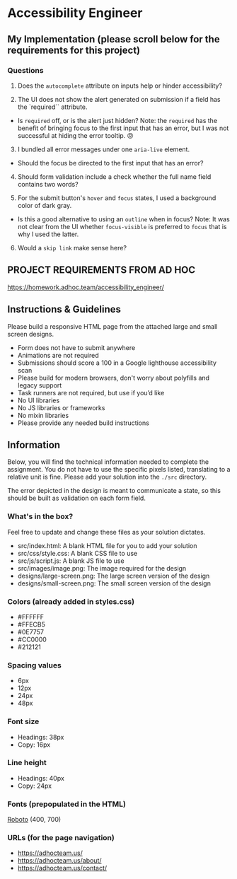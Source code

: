 # Accessibility Engineer

## My Implementation (please scroll below for the requirements for this project)

### Questions

1. Does the `autocomplete` attribute on inputs help or hinder accessibility?

2. The UI does not show the alert generated on submission if a field has the `required`` attribute. 
- Is `required` off, or is the alert just hidden?
Note: the `required` has the benefit of bringing focus to the first input that has an error, but I was not
successful at hiding the error tooltip. 😡

3. I bundled all error messages under one `aria-live` element. 
- Should the focus be directed to the first input that has an error?

4. Should form validation include a check whether the full name field contains two words?

5. For the submit button's `hover` and `focus` states, I used a background color of dark gray.
- Is this a good alternative to using an `outline` when in focus?
Note: It was not clear from the UI whether `focus-visible` is preferred to `focus` that is why I used the latter.

6. Would a `skip link` make sense here?




## PROJECT REQUIREMENTS FROM AD HOC
https://homework.adhoc.team/accessibility_engineer/

## Instructions & Guidelines

Please build a responsive HTML page from the attached large and small screen designs.

- Form does not have to submit anywhere
- Animations are not required
- Submissions should score a 100 in a Google lighthouse accessibility scan
- Please build for modern browsers, don't worry about polyfills and legacy support
- Task runners are not required, but use if you’d like
- No UI libraries
- No JS libraries or frameworks
- No mixin libraries
- Please provide any needed build instructions

## Information

Below, you will find the technical information needed to complete the assignment. You do not have to use the specific pixels listed, translating to a relative unit is fine. Please add your solution into the `./src` directory.

The error depicted in the design is meant to communicate a state, so this should be built as validation on each form field.

### What's in the box?

Feel free to update and change these files as your solution dictates.

- src/index.html: A blank HTML file for you to add your solution
- src/css/style.css: A blank CSS file to use
- src/js/script.js: A blank JS file to use
- src/images/image.png: The image required for the design
- designs/large-screen.png: The large screen version of the design
- designs/small-screen.png: The small screen version of the design

### Colors (already added in styles.css)

- \#FFFFFF
- \#FFECB5
- \#0E7757
- \#CC0000
- \#212121

### Spacing values

- 6px
- 12px
- 24px
- 48px

### Font size

- Headings: 38px
- Copy: 16px

### Line height

- Headings: 40px
- Copy: 24px

### Fonts (prepopulated in the HTML)

[Roboto](https://fonts.googleapis.com/css2?family=Roboto:wght@400;700&display=swap) (400, 700)

### URLs (for the page navigation)

- https://adhocteam.us/
- https://adhocteam.us/about/
- https://adhocteam.us/contact/




